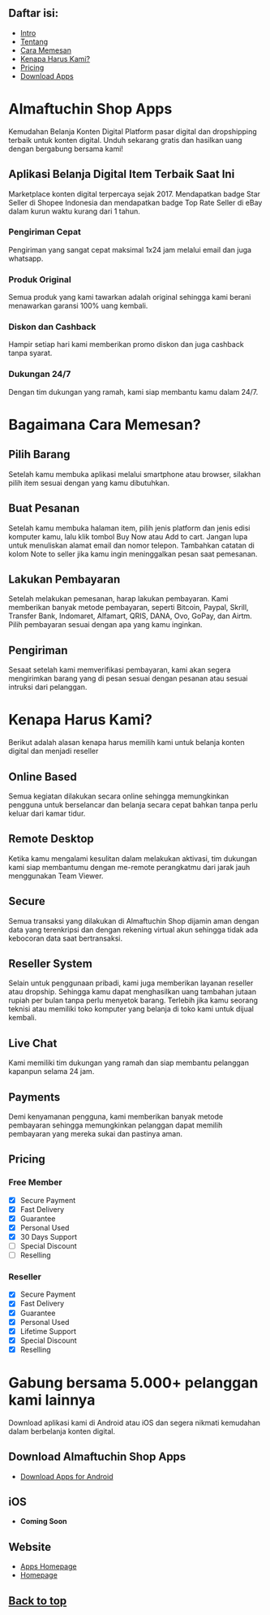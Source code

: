 ## Daftar isi:
* [Intro](#almaftuchin-shop-apps)
* [Tentang](#aplikasi-belanja-digital-item-terbaik-saat-ini)
* [Cara Memesan](#bagaimana-cara-memesan)
* [Kenapa Harus Kami?](#kenapa-harus-kami)
* [Pricing](#pricing)
* [Download Apps](#gabung-bersama-5000-pelanggan-kami-lainnya)

# Almaftuchin Shop Apps
Kemudahan Belanja Konten Digital
Platform pasar digital dan dropshipping terbaik untuk konten digital. Unduh sekarang gratis dan hasilkan uang dengan bergabung bersama kami!

## Aplikasi Belanja Digital Item Terbaik Saat Ini
Marketplace konten digital terpercaya sejak 2017. Mendapatkan badge Star Seller di Shopee Indonesia dan mendapatkan badge Top Rate Seller di eBay dalam kurun waktu kurang dari 1 tahun.

### Pengiriman Cepat
Pengiriman yang sangat cepat maksimal 1x24 jam melalui email dan juga whatsapp.

### Produk Original
Semua produk yang kami tawarkan adalah original sehingga kami berani menawarkan garansi 100% uang kembali.

### Diskon dan Cashback
Hampir setiap hari kami memberikan promo diskon dan juga cashback tanpa syarat.

### Dukungan 24/7
Dengan tim dukungan yang ramah, kami siap membantu kamu dalam 24/7.

# Bagaimana Cara Memesan?
## Pilih Barang
Setelah kamu membuka aplikasi melalui smartphone atau browser, silakhan pilih item sesuai dengan yang kamu dibutuhkan.

## Buat Pesanan
Setelah kamu membuka halaman item, pilih jenis platform dan jenis edisi komputer kamu, lalu klik tombol Buy Now atau Add to cart. Jangan lupa untuk menuliskan alamat email dan nomor telepon. Tambahkan catatan di kolom Note to seller jika kamu ingin meninggalkan pesan saat pemesanan.

## Lakukan Pembayaran
Setelah melakukan pemesanan, harap lakukan pembayaran. Kami memberikan banyak metode pembayaran, seperti Bitcoin, Paypal, Skrill, Transfer Bank, Indomaret, Alfamart, QRIS, DANA, Ovo, GoPay, dan Airtm. Pilih pembayaran sesuai dengan apa yang kamu inginkan.

## Pengiriman
Sesaat setelah kami memverifikasi pembayaran, kami akan segera mengirimkan barang yang di pesan sesuai dengan pesanan atau sesuai intruksi dari pelanggan.

# Kenapa Harus Kami?
Berikut adalah alasan kenapa harus memilih kami untuk belanja konten digital dan menjadi reseller

## Online Based
Semua kegiatan dilakukan secara online sehingga memungkinkan pengguna untuk berselancar dan belanja secara cepat bahkan tanpa perlu keluar dari kamar tidur.

## Remote Desktop
Ketika kamu mengalami kesulitan dalam melakukan aktivasi, tim dukungan kami siap membantumu dengan me-remote perangkatmu dari jarak jauh menggunakan Team Viewer.

## Secure
Semua transaksi yang dilakukan di Almaftuchin Shop dijamin aman dengan data yang terenkripsi dan dengan rekening virtual akun sehingga tidak ada kebocoran data saat bertransaksi.

## Reseller System
Selain untuk penggunaan pribadi, kami juga memberikan layanan reseller atau dropship. Sehingga kamu dapat menghasilkan uang tambahan jutaan rupiah per bulan tanpa perlu menyetok barang. Terlebih jika kamu seorang teknisi atau memiliki toko komputer yang belanja di toko kami untuk dijual kembali.

## Live Chat
Kami memiliki tim dukungan yang ramah dan siap membantu pelanggan kapanpun selama 24 jam.

## Payments
Demi kenyamanan pengguna, kami memberikan banyak metode pembayaran sehingga memungkinkan pelanggan dapat memilih pembayaran yang mereka sukai dan pastinya aman.

## Pricing
### Free Member
- [x] Secure Payment
- [x] Fast Delivery
- [x] Guarantee
- [x] Personal Used
- [x] 30 Days Support
- [ ] Special Discount
- [ ] Reselling

### Reseller
- [x] Secure Payment
- [x] Fast Delivery
- [x] Guarantee
- [x] Personal Used
- [x] Lifetime Support
- [x] Special Discount
- [x] Reselling

# Gabung bersama 5.000+ pelanggan kami lainnya
Download aplikasi kami di Android atau iOS dan segera nikmati kemudahan dalam berbelanja konten digital.

## Download Almaftuchin Shop Apps
* [Download Apps for Android](https://app.almaftuchin.com/almaftuchin-shop-apps)

## iOS
* **Coming Soon**

## Website
* [Apps Homepage](https://apps.almaftuchin.com)
* [Homepage](https://www.almaftuchin.com)

## [Back to top](#daftar-isi)
